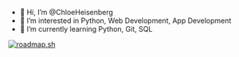 - 👋 Hi, I’m @ChloeHeisenberg
- 👀 I’m interested in Python, Web Development, App Development
- 🌱 I’m currently learning Python, Git, SQL

[![roadmap.sh](https://api.roadmap.sh/v1-badge/wide/64a73fc01dadb37b72b49920?variant=light)](https://roadmap.sh)
